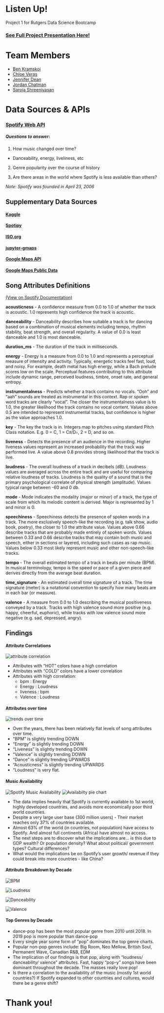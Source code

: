 # Listen Up! 

Project 1 for Rutgers Data Science Bootcamp

### [See Full Project Presentation Here!](https://docs.google.com/presentation/d/1eVjDKqgjQVe1cIoBrewCYrsibdxyrrMSaR-AypFru4M/edit#slide=id.ga4a3d46c77_0_274)

# Team Members

* [Ben Kramskoi](https://github.com/kramskb1)
* [Chloe Veras](https://github.com/cveras33)
* [Jennifer Dean](https://github.com/Jen-Dean) 
* [Jordan Chatman](https://github.com/JordanChat)
* [Saroja Shreenivasan](https://github.com/Shreeniv)

# Data Sources & APIs

### [Spotify Web API](https://developer.spotify.com/documentation/web-api/)

##### Questions to answer:

1. How music changed over time? 
  * Danceability, energy, liveliness, etc
  
2. Genre popularity over the course of history

3. Are there areas in the world where Spotify is less available than others?
 
  *Note: Spotify was founded in April 23, 2006*


## Supplementary Data Sources

#### [Kaggle](https://www.kaggle.com/leonardopena/top-spotify-songs-from-20102019-by-year)

#### [Spotipy](https://github.com/plamere/spotipy)

#### [ISO.org](https://www.iso.org/obp/ui/#search)

#### [jupyter-gmaps](jupyter-gmaps.readthedocs.io)

#### [Google Maps API](https://developers.google.com/places/web-service/overview)

#### [Google Maps Public Data](https://developers.google.com/public-data/docs/canonical/countries_csv)

## Song Attributes Definitions

[(View on Spotify Documentation)](https://developer.spotify.com/documentation/web-api/reference/object-model/#audio-features-object)

**acousticness** - A confidence measure from 0.0 to 1.0 of whether the track is acoustic. 1.0 represents high confidence the track is acoustic.

**danceability** - Danceability describes how suitable a track is for dancing based on a combination of musical elements including tempo, rhythm stability, beat strength, and overall regularity. A value of 0.0 is least danceable and 1.0 is most danceable.

**duration_ms** - The duration of the track in milliseconds.

**energy** - Energy is a measure from 0.0 to 1.0 and represents a perceptual measure of intensity and activity. Typically, energetic tracks feel fast, loud, and noisy. For example, death metal has high energy, while a Bach prelude scores low on the scale. Perceptual features contributing to this attribute include dynamic range, perceived loudness, timbre, onset rate, and general entropy.

**instrumentalness** - 	Predicts whether a track contains no vocals. “Ooh” and “aah” sounds are treated as instrumental in this context. Rap or spoken word tracks are clearly “vocal”. The closer the instrumentalness value is to 1.0, the greater likelihood the track contains no vocal content. Values above 0.5 are intended to represent instrumental tracks, but confidence is higher as the value approaches 1.0.

**key** - The key the track is in. Integers map to pitches using standard Pitch Class notation. E.g. 0 = C, 1 = C♯/D♭, 2 = D, and so on.

**liveness** - Detects the presence of an audience in the recording. Higher liveness values represent an increased probability that the track was performed live. A value above 0.8 provides strong likelihood that the track is live.

**loudness** - 	The overall loudness of a track in decibels (dB). Loudness values are averaged across the entire track and are useful for comparing relative loudness of tracks. Loudness is the quality of a sound that is the primary psychological correlate of physical strength (amplitude). Values typical range between -60 and 0 db.

**mode** - 	Mode indicates the modality (major or minor) of a track, the type of scale from which its melodic content is derived. Major is represented by 1 and minor is 0.

**speechiness** - Speechiness detects the presence of spoken words in a track. The more exclusively speech-like the recording (e.g. talk show, audio book, poetry), the closer to 1.0 the attribute value. Values above 0.66 describe tracks that are probably made entirely of spoken words. Values between 0.33 and 0.66 describe tracks that may contain both music and speech, either in sections or layered, including such cases as rap music. Values below 0.33 most likely represent music and other non-speech-like tracks.

**tempo** - The overall estimated tempo of a track in beats per minute (BPM). In musical terminology, tempo is the speed or pace of a given piece and derives directly from the average beat duration.

**time_signature** - An estimated overall time signature of a track. The time signature (meter) is a notational convention to specify how many beats are in each bar (or measure).

**valence** - A measure from 0.0 to 1.0 describing the musical positiveness conveyed by a track. Tracks with high valence sound more positive (e.g. happy, cheerful, euphoric), while tracks with low valence sound more negative (e.g. sad, depressed, angry).

## Findings

#### Attribute Correlations

![attribute correlation](https://github.com/cveras33/project-1-group-6/blob/main/Output%20Data/Attribute_correlation.png)

* Attributes with “HOT” colors have a high correlation
* Attributes with “COLD” colors have a lower correlation
* Attributes with high correlation:
  * bpm : Energy
  * Energy : Loudness
  * liveness : bpm
  * Valence : Loudness

#### Attributes over time

![trends over time](https://github.com/cveras33/project-1-group-6/blob/main/Output%20Data/trends_by_year.png)

* Over the years, there has been relatively flat levels of song attributes over time.
* “BPM” is slightly trending DOWN
* “Energy” is slightly trending DOWN
* “Liveness” is slightly trending DOWN
* “Valence” is slightly trending DOWN
* “Dance” is slightly trending UPWARDS
* “Acousticness” is slightly trending UPWARDS
* “Loudness” is very flat.

#### Music Availability

![Spotify Music Availability](https://github.com/cveras33/project-1-group-6/blob/main/Output%20Data/Music_Availability.png)
![Availabilty pie chart](https://github.com/cveras33/project-1-group-6/blob/main/Output%20Data/Available%20Music%20Per%20Country%20Pie%20Chart.png)


* The data implies heavily that Spotify is currently available to 1st world, highly developed countries, and avoids more economically poor third world countries.   
* Despite a very large user base (300 million users) - Their market reaches only 37% of countries available.
* Almost 63% of the world (in countries, not population) have access to Spotify.  And almost full continents (Africa) have almost no access.
* The next steps are to discover what the implications are… is this due to GDP wealth?  Or population density? What about political/ government types? Cultural differences?
* What would the implications be on Spotify’s user growth/ revenue if they could break into more countries - like China?

#### Attribute Breakdown by Decade

![BPM](https://github.com/cveras33/project-1-group-6/blob/main/Output%20Data/bpm_scatter_plot.png)

![Loudness](https://github.com/cveras33/project-1-group-6/blob/main/Output%20Data/dB_scatter_plot.png)

![Danceability](https://github.com/cveras33/project-1-group-6/blob/main/Output%20Data/danceability_scatter_plot.png)

![Valence](https://github.com/cveras33/project-1-group-6/blob/main/Output%20Data/val_scatter_plot.png)

#### Top Genres by Decade

* dance-pop has been the most popular genre from 2010 until 2018. In 2019 pop is more popular than dance-pop
* Every single year some form of “pop” dominates the top genre charts. 
* Popular non-pop genres include: Big Room, Neo Mellow, British Soul, Permanent Wave, Canadian R&B, EDM
* The implication of our findings is that pop, along with “loudness/ danceability/ valence” attributes.  Fast, happy “pop-y” songs have been dominant throughout the decade.   The masses really love pop!
* Is there a correlation to the availability of the music (mostly 1st world countries?) If Spotify expanded to other countries and cultures, would there be a genre shift?  

# Thank you! 
